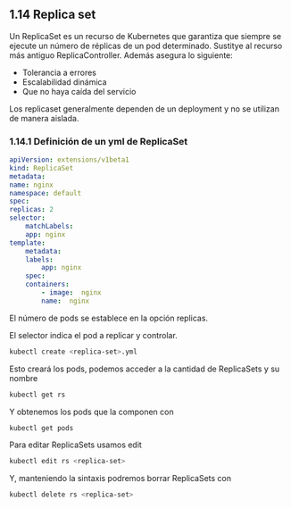 ## 1.14 Replica set

Un ReplicaSet es un recurso de Kubernetes que garantiza que siempre se ejecute
un número de réplicas de un pod determinado. Sustitye al recurso más antiguo
ReplicaController. Además asegura lo siguiente:

-   Tolerancia a errores
-   Escalabilidad dinámica
-   Que no haya caída del servicio

Los replicaset generalmente dependen de un deployment y no se utilizan de manera aislada.

### 1.14.1 Definición de un yml de ReplicaSet

``` yml
apiVersion: extensions/v1beta1
kind: ReplicaSet
metadata:
name: nginx
namespace: default
spec:
replicas: 2
selector:
    matchLabels:
    app: nginx
template:
    metadata:
    labels:
        app: nginx
    spec:
    containers:
        - image:  nginx
        name:  nginx
```

El número de pods se establece en la opción replicas.

El selector indica el pod a replicar y controlar.

```bash
kubectl create <replica-set>.yml
```

Esto creará los pods, podemos acceder a la cantidad de ReplicaSets y su nombre

```bash
kubectl get rs
```

Y obtenemos los pods que la componen con

```bash
kubectl get pods
```

Para editar ReplicaSets usamos edit

```bash
kubectl edit rs <replica-set>
```

Y, manteniendo la sintaxis podremos borrar ReplicaSets con

```bash
kubectl delete rs <replica-set>
```

